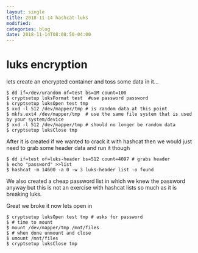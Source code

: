 ```yaml
---
layout: single
title: 2018-11-14 hashcat-luks
modified:
categories: blog
date: 2018-11-14T08:08:50-04:00
---
```


# luks encryption
lets create an encrypted container and toss some data in it...
```
$ dd if=/dev/urandom of=test bs=1M count=100
$ cryptsetup luksFormat test  #use password password
$ cryptsetup luksOpen test tmp
$ xxd -l 512 /dev/mapper/tmp # is random data at this point
$ mkfs.ext4 /dev/mapper/tmp  # use the same file system that is used by your system/device
$ xxd -l 512 /dev/mapper/tmp # should no longer be random data
$ cryptsetup luksClose tmp

```
After it is created if we wanted to crack it with hashcat then we would just need to grab some header data and run it though

```
$ dd if=test of=luks-header bs=512 count=4097 # grabs header
$ echo "password" >>list
$ hashcat -m 14600 -a 0 -w 3 luks-header list -o found
```
We also created a cheap password list in which we knew the password anyway but this is not an exercise with hashcat lists so much as it is breaking luks.


Great we broke it now lets open in
```
$ cryptsetup luksOpen test tmp # asks for password
$ # time to mount
$ mount /dev/mapper/tmp /mnt/files
$ # when done unmount and close
$ umount /mnt/files
$ cryptsetup luksClose tmp

```